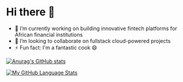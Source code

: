 # Hi there 👋
- 🔭 I’m currently working on building innovative fintech platforms for African financial institutions
- 👯 I’m looking to collaborate on fullstack cloud-powered projects
- ⚡ Fun fact: I'm a fantastic cook 😄    

[![Anurag's GitHub stats](https://github-readme-stats.vercel.app/api?username=jaycodist&show_icons=true&count_private=true&theme=merko)](https://github.com/anuraghazra/github-readme-stats) 

[![My GitHub Language Stats](https://github-readme-stats.vercel.app/api/top-langs/?username=jaycodist&langs_count=8&theme=radical)]()
